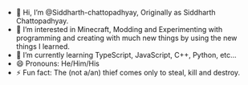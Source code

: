 - 👋 Hi, I’m @Siddharth-chattopadhyay, Originally as Siddharth Chattopadhyay.
- 👀 I’m interested in Minecraft, Modding and Experimenting with programming and creating with much new things by using the new things I learned.
- 🌱 I’m currently learning TypeScript, JavaScript, C++, Python, etc... 
- 😄 Pronouns: He/Him/His
- ⚡ Fun fact: The (not a/an) thief comes only to steal, kill and destroy.
